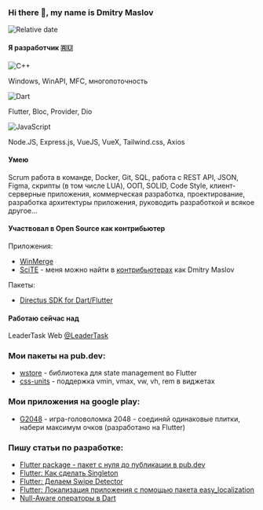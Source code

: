 ### Hi there 👋, my name is Dmitry Maslov

![Relative date](https://img.shields.io/date/493084800?label=%D0%A0%D0%BE%D0%B4%D0%B8%D0%BB%D1%81%D1%8F&style=for-the-badge)

#### Я разработчик 🇷🇺

![C++](https://img.shields.io/badge/c++-15%20лет-%2300599C.svg?style=for-the-badge&logo=c%2B%2B&logoColor=white)

Windows, WinAPI, MFC, многопоточность

![Dart](https://img.shields.io/badge/dart-2%20года-%230175C2.svg?style=for-the-badge&logo=dart&logoColor=white)

Flutter, Bloc, Provider, Dio

![JavaScript](https://img.shields.io/badge/javascript-2%20года-%23323330.svg?style=for-the-badge&logo=javascript&logoColor=%23F7DF1E)

Node.JS, Express.js, VueJS, VueX, Tailwind.css, Axios

#### Умею

Scrum работа в команде, Docker, Git, SQL, работа с REST API, JSON, Figma, скрипты (в том числе LUA), ООП, SOLID, Code Style, клиент-серверные приложения, коммерческая разработка, проектирование, разработка архитектуры приложения, руководить разработкой и всякое другое...

#### Участвовал в Open Source как контрибьютер

Приложения:
- [WinMerge](https://winmerge.org/)
- [SciTE](https://www.scintilla.org/SciTE.html) - меня можно найти в [контрибьютерах](https://www.scintilla.org/ScintillaHistory.html) как Dmitry Maslov

Пакеты:
- [Directus SDK for Dart/Flutter](https://github.com/apstanisic/directus-dart)

#### Работаю сейчас над

LeaderTask Web [@LeaderTask](https://github.com/leadertask)

### Мои пакеты на pub.dev:

- [wstore](https://pub.dev/packages/wstore) - библиотека для state management во Flutter
- [css-units](https://pub.dev/packages/css_units) - поддержка vmin, vmax, vw, vh, rem в виджетах

### Мои приложения на google play:

- [G2048](https://play.google.com/store/apps/details?id=ru.simpopuska.game2048) - игра-головоломка 2048 - соединяй одинаковые плитки, набери максимум очков (разработано на Flutter)

### Пишу статьи по разработке:

- [Flutter package - пакет с нуля до публикации в pub.dev](https://dzen.ru/media/id/5b9b6b8c1ad72800aeaa2614/6286903d3e78be4dd618c1cf)
- [Flutter: Как сделать Singleton](https://dzen.ru/media/id/5b9b6b8c1ad72800aeaa2614/629edc425ed61e62b405555a)
- [Flutter: Делаем Swipe Detector](https://dzen.ru/media/id/5b9b6b8c1ad72800aeaa2614/62944bea0afb373daf1e21fc)
- [Flutter: Локализация приложения с помощью пакета easy_localization](https://dzen.ru/media/id/5b9b6b8c1ad72800aeaa2614/62762dd27854fa6bffccaefa)
- [Null-Aware операторы в Dart](https://dzen.ru/media/id/5b9b6b8c1ad72800aeaa2614/6339d7553c55cc1557e4088c)
